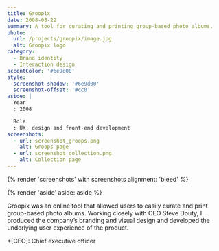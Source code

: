 ```yaml
---
title: Groopix
date: 2008-08-22
summary: A tool for curating and printing group-based photo albums.
photo:
  url: /projects/groopix/image.jpg
  alt: Groopix logo
category:
  - Brand identity
  - Interaction design
accentColor: '#6e9d00'
style:
  screenshot-shadow: '#6e9d00'
  screenshot-offset: '#cc0'
aside: |
  Year
  : 2008

  Role
  : UX, design and front-end development
screenshots:
  - url: screenshot_groops.png
    alt: Groops page
  - url: screenshot_collection.png
    alt: Collection page
---
```

{% render 'screenshots' with screenshots
  alignment: 'bleed'
%}

{% render 'aside'
  aside: aside
%}

Groopix was an online tool that allowed users to easily curate and print group-based photo albums. Working closely with CEO Steve Douty, I produced the company’s branding and visual design and developed the underlying user experience of the product.

*[CEO]: Chief executive officer
